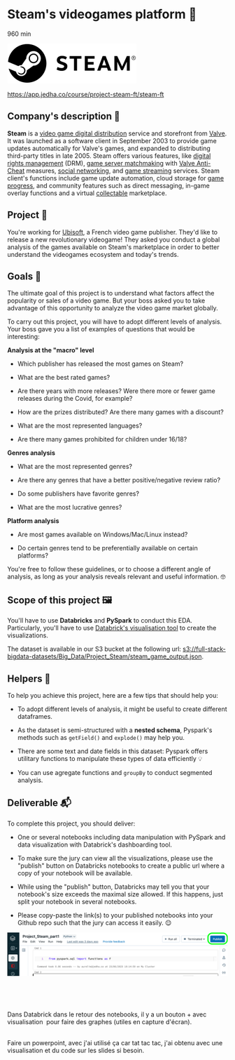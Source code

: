 # Steam's videogames platform 👾

960 min

![alt text](media/image-1.png)

https://app.jedha.co/course/project-steam-ft/steam-ft

## Company's description 📇

**Steam** is a <ins>video game digital distribution</ins> service and storefront from <ins>Valve</ins>. It was launched as a software client in September 2003 to provide game updates automatically for Valve's games, and expanded to distributing third-party titles in late 2005. Steam offers various features, like <ins>digital rights management</ins> (DRM), <ins>game server matchmaking</ins> with <ins>Valve Anti-Cheat</ins> measures, <ins>social networking</ins>, and <ins>game streaming</ins> services. Steam client's functions include game update automation, cloud storage for <ins>game progress</ins>, and community features such as direct messaging, in-game overlay functions and a virtual <ins>collectable</ins> marketplace.

## Project 🚧

You're working for <ins>Ubisoft</ins>, a French video game publisher. They'd like to release a new revolutionary videogame! They asked you conduct a global analysis of the games available on Steam's marketplace in order to better understand the videogames ecosystem and today's trends.

## Goals 🎯

The ultimate goal of this project is to understand what factors affect the popularity or sales of a video game. But your boss asked you to take advantage of this opportunity to analyze the video game market globally.

To carry out this project, you will have to adopt different levels of analysis. Your boss gave you a list of examples of questions that would be interesting:

**Analysis at the "macro" level**

- Which publisher has released the most games on Steam?
    
- What are the best rated games?
    
- Are there years with more releases? Were there more or fewer game releases during the Covid, for example?
    
- How are the prizes distributed? Are there many games with a discount?
    
- What are the most represented languages?
    
- Are there many games prohibited for children under 16/18?
    

**Genres analysis**

- What are the most represented genres?
    
- Are there any genres that have a better positive/negative review ratio?
    
- Do some publishers have favorite genres?
    
- What are the most lucrative genres?
    

**Platform analysis**

- Are most games available on Windows/Mac/Linux instead?
    
- Do certain genres tend to be preferentially available on certain platforms?
    

You're free to follow these guidelines, or to choose a different angle of analysis, as long as your analysis reveals relevant and useful information. 🤓

## Scope of this project 🖼️

You'll have to use **Databricks** and **PySpark** to conduct this EDA. Particularly, you'll have to use <ins>Databrick's visualisation tool</ins> to create the visualizations.

The dataset is available in our S3 bucket at the following url: [s3://full-stack-bigdata-datasets/Big_Data/Project_Steam/steam_game_output.json](s3://full-stack-bigdata-datasets/Big_Data/Project_Steam/steam_game_output.json).

## Helpers 🦮

To help you achieve this project, here are a few tips that should help you:

- To adopt different levels of analysis, it might be useful to create different dataframes.
    
- As the dataset is semi-structured with a **nested schema**, Pyspark's methods such as `getField()` and `explode()` may help you.
    
- There are some text and date fields in this dataset: Pyspark offers utilitary functions to manipulate these types of data efficiently 💡
    
- You can use agregate functions and `groupBy` to conduct segmented analysis.
    

## Deliverable 📬

To complete this project, you should deliver:

- One or several notebooks including data manipulation with PySpark and data visualization with Databrick's dashboarding tool.
    
- To make sure the jury can view all the visualizations, please use the "publish" button on Databricks notebooks to create a public url where a copy of your notebook will be available.
    
- While using the "publish" button, Databricks may tell you that your notebook's size exceeds the maximal size allowed. If this happens, just split your notebook in several notebooks.
    
- Please copy-paste the link(s) to your published notebooks into your Github repo such that the jury can access it easily. 😌
    

![alt text](media/image.png)

&nbsp;

&nbsp;


Dans Databrick dans le retour des notebooks, il y a un bouton + avec visualisation  pour faire des graphes (utiles en capture d'écran).  
<br/>

Faire un powerpoint, avec j'ai utilisé ça car tat tac tac, j'ai obtenu avec une visualisation et du code sur les slides si besoin.

&nbsp;
